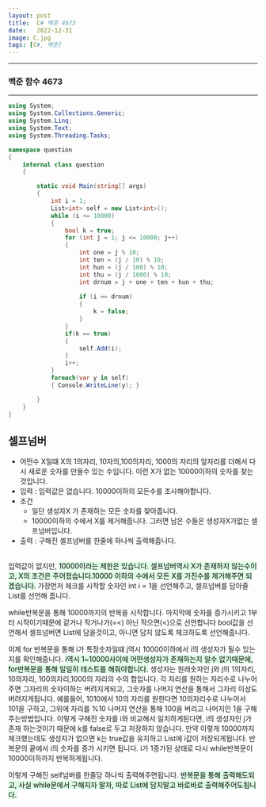```yaml
---
layout: post
title:  C# 백준 4673
date:   2022-12-31
image: C.jpg
tags: [C#, 백준]
---
```


---
### 백준 함수 4673
---

```c#
using System;
using System.Collections.Generic;
using System.Linq;
using System.Text;
using System.Threading.Tasks;

namespace question
{
    internal class question
    {

        static void Main(string[] args)
        {
            int i = 1;
            List<int> self = new List<int>();
            while (i <= 10000)
            {
                bool k = true;
                for (int j = 1; j <= 10000; j++)
                {
                    int one = j % 10;
                    int ten = (j / 10) % 10;
                    int hun = (j / 100) % 10;
                    int thu = (j / 1000) % 10;
                    int drnum = j + one + ten + hun + thu;
                    
                    if (i == drnum)
                    {
                        k = false;
                    }
                }
                if(k == true)
                {
                    self.Add(i);
                }
                i++;
            }
            foreach(var y in self)
            { Console.WriteLine(y); }

        }
    }
}
```

## 셀프넘버
  - 어떤수 X일떄 X의 1의자리, 10자의,100의자리, 1000의 자리의 앞자리를 더해서 다시 새로운 숫자를 만들수 있는 수입니다. 이런 X가 없는 10000이하의 숫자를 찾는것입니다.
  - 입력 : 입력값은 없습니다. 10000이하의 모든수를 조사해야합니다.
  - 조건 
      - 일단 생성자X 가 존재하는 모든 숫자를 찾아줍니다.
      - 10000이하의 수에서 X를 제거해줍니다. 그러면 남은 수들은 생성자X가없는 셀프넘버입니다.<BR>
  - 출력 : 구해진 셀프넘버를 한줄에 하나씩 출력해줍니다.<br><br>

  입력값이 없지만, <mark style='background-color: #dcffe4'>10000이라는 제한은 있습니다. 셀프넘버역시 X가 존재하지 않는수이고, X의 조건은 주어졌습니다.10000 이하의 수에서 모든 X를 가진수를 제거해주면 되겠습니다.</mark>
  가장먼저 체크를 시작할 숫자인 int i = 1을 선언해주고, 셀프넘버를 담아줄 List를 선언해 줍니다.

  while반복문을 통해 10000까지의 반복을 시작합니다.
  마지막에 숫자를 증가시키고 1부터 시작이기때문에 같거나 작거나가(=<) 아닌 작으면(<)으로 선언합니다
  bool값을 선언해서 셀프넘버면 List에 담을것이고, 아니면 담지 않도록 체크하도록 선언해줍니다.

  이제 for 반복문을 통해 i가 특정숫자일떄 j역시 10000이하에서 i의 생성자가 될수 있는지를 확인해줍니다.
  <mark style='background-color: #dcffe4'>i역시 1~10000사이에 어떤생성자가 존재하는지 알수 없기때문에, for반복문을 통해 일일히 테스트를 해줘야합니다.</mark>
  생성자는 원래숫자인 j와 j의 1의자리, 10의자리, 100의자리,1000의 자리의 수의 합입니다. 
  각 자리를 원하는 자리수로 나누어주면 그자리의 숫자이하는 버려지게되고, 그숫자를 나머지 연산을 통해서 그자리 이상도 버려지게됩니다.
  예를들어, 1010에서 10의 자리를 원한다면 10의자리수로 나누어서 101을 구하고, 그위에 자리를 %10 나머지 연산을 통해 100을 버리고 나머지인 1을 구해주는방법입니다.
  이렇게 구해진 숫자를 i와 비교해서 일치하게된다면, i의 생성자인 j가 존재 하는것이기 때문에 k를 false로 두고 저장하지 않습니다.
  만약 이렇게 10000까지 체크했는데도 생성자가 없으면 k는 true값을 유지하고 List에 i값이 저장되게됩니다.
  반복문의 끝에서 i의 숫자를 증가 시키면 됩니다. 
  i가 1증가된 상태로 다시 while반복문이 10000이하까지 반복하게됩니다.

  이렇게 구해진 self넘버를 한줄당 하나씩 출력해주면됩니다. <mark style='background-color: #dcffe4'>반복문을 통해 출력해도되고, 사실 while문에서 구해지자 말자, 따로 List에 담지말고 바로바로 출력해주어도됩니다.</mark>